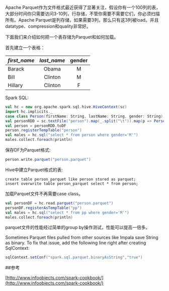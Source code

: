 Apache Parquet作为文件格式最近获得了显著关注，假设你有一个100列的表，大部分时间你只需要访问3-10列，行存储，不管你需要不需要它们，你必须扫描所有。Apache Parquet是列存储，如果需要3列，那么只有这3列被load。并且datatype、compression和quality非常好。

下面我们来介绍如何把一个表存储为Parquet和如何加载。

首先建立一个表格：
 
| *first_name*	| *last_name* | gender |
| ------------- |:-------------:| :-----:|
|Barack | Obama |	M |
|Bill |	Clinton |	M |
|Hillary |	Clinton |	F |

 
Spark SQL:

```scala
val hc = new org.apache.spark.sql.hive.HiveContext(sc)
import hc.implicits._
case class Person(firstName: String, lastName: String, gender: String)
val personRDD = sc.textFile("person").map(_.split("\t")).map(p => Person(p(0),p(1),p(2)))
val person = personRDD.toDF
person.registerTempTable("person")
val males = hc.sql("select * from person where gender='M'")
males.collect.foreach(println)
```
保存DF为Parquet格式:

```scala
person.write.parquet("person.parquet")
```

Hive中建立Parquet格式的表:

```hive
create table person_parquet like person stored as parquet;
insert overwrite table person_parquet select * from person;
```

加载Parquet文件不再需要case class。

```scala
val personDF = hc.read.parquet("person.parquet")
personDF.registerAsTempTable("pp")
val males = hc.sql("select * from pp where gender='M'")
males.collect.foreach(println)
```
parquet文件的性能经过简单的group by操作测试，性能可以提高一倍多。

Sometimes Parquet files pulled from other sources like Impala save String as binary. To fix that issue, add the following line right after creating SqlContext:

```scala
sqlContext.setConf("spark.sql.parquet.binaryAsString","true")
```

##参考

[http://www.infoobjects.com/spark-cookbook/](http://www.infoobjects.com/spark-cookbook/)